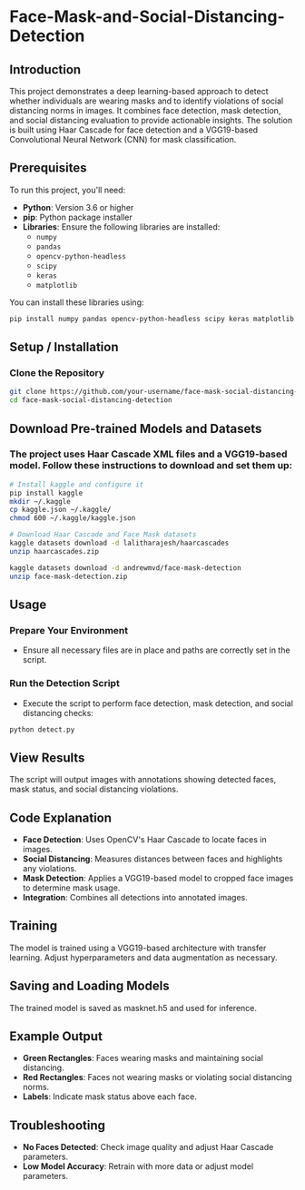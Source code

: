 # Face-Mask-and-Social-Distancing-Detection
## Introduction

This project demonstrates a deep learning-based approach to detect whether individuals are wearing masks and to identify violations of social distancing norms in images. It combines face detection, mask detection, and social distancing evaluation to provide actionable insights. The solution is built using Haar Cascade for face detection and a VGG19-based Convolutional Neural Network (CNN) for mask classification.

## Prerequisites

To run this project, you'll need:

- **Python**: Version 3.6 or higher
- **pip**: Python package installer
- **Libraries**: Ensure the following libraries are installed:
  - `numpy`
  - `pandas`
  - `opencv-python-headless`
  - `scipy`
  - `keras`
  - `matplotlib`

You can install these libraries using:

```bash
pip install numpy pandas opencv-python-headless scipy keras matplotlib
```

## Setup / Installation

### Clone the Repository

```bash
git clone https://github.com/your-username/face-mask-social-distancing-detection.git
cd face-mask-social-distancing-detection
```

## Download Pre-trained Models and Datasets
### The project uses Haar Cascade XML files and a VGG19-based model. Follow these instructions to download and set them up:

```bash
# Install kaggle and configure it
pip install kaggle
mkdir ~/.kaggle
cp kaggle.json ~/.kaggle/
chmod 600 ~/.kaggle/kaggle.json

# Download Haar Cascade and Face Mask datasets
kaggle datasets download -d lalitharajesh/haarcascades
unzip haarcascades.zip

kaggle datasets download -d andrewmvd/face-mask-detection
unzip face-mask-detection.zip
```

## Usage

### Prepare Your Environment
- Ensure all necessary files are in place and paths are correctly set in the script.

### Run the Detection Script
- Execute the script to perform face detection, mask detection, and social distancing checks:

```bash
python detect.py
```

## View Results
The script will output images with annotations showing detected faces, mask status, and social distancing violations.

## Code Explanation

- **Face Detection**: Uses OpenCV's Haar Cascade to locate faces in images.
- **Social Distancing**: Measures distances between faces and highlights any violations.
- **Mask Detection**: Applies a VGG19-based model to cropped face images to determine mask usage.
- **Integration**: Combines all detections into annotated images.


## Training
The model is trained using a VGG19-based architecture with transfer learning. Adjust hyperparameters and data augmentation as necessary.

## Saving and Loading Models
The trained model is saved as masknet.h5 and used for inference.

## Example Output

- **Green Rectangles**: Faces wearing masks and maintaining social distancing.
- **Red Rectangles**: Faces not wearing masks or violating social distancing norms.
- **Labels**: Indicate mask status above each face.

## Troubleshooting

- **No Faces Detected**: Check image quality and adjust Haar Cascade parameters.
- **Low Model Accuracy**: Retrain with more data or adjust model parameters.

